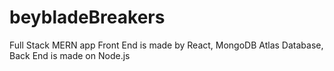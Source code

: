 # beybladeBreakers
Full Stack MERN app
Front End is made by React,
MongoDB Atlas Database,
Back End is made on Node.js
